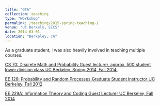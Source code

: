 ```yaml
---
title: "GTA"
collection: teaching
type: "Workshop"
permalink: /teaching/2015-spring-teaching-1
venue: "UC Berkely, EECS"
date: 2014-03-01
location: "Berkeley, CA"
---
```


As a graduate student, I was also heavily involved in teaching multiple courses.

[CS 70: Discrete Math and Probability
Guest lecturer, approx. 500 student lower division class
UC Berkeley, Spring 2014, Fall 2014.](https://inst.eecs.berkeley.edu/~cs70/sp14)

[EE 126: Probability and Random Processes
Graduate Student Instructor
UC Berkeley, Fall 2012](https://inst.eecs.berkeley.edu/~ee126/fa12)

[EE 229A: Information Theory and Coding
Guest Lecturer
UC Berkeley, Fall 2014](https://inst.eecs.berkeley.edu/~ee229/archives.html)
